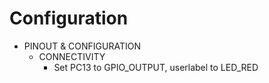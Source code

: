 # Configuration

- PINOUT & CONFIGURATION
  - CONNECTIVITY
    - Set PC13 to GPIO_OUTPUT, userlabel to LED_RED
